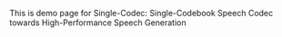 This is demo page for Single-Codec: Single-Codebook Speech Codec towards High-Performance Speech Generation
